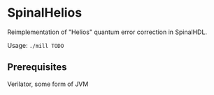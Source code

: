 # SpinalHelios

Reimplementation of "Helios" quantum error correction in SpinalHDL.

Usage: `./mill TODO`

## Prerequisites

Verilator, some form of JVM
